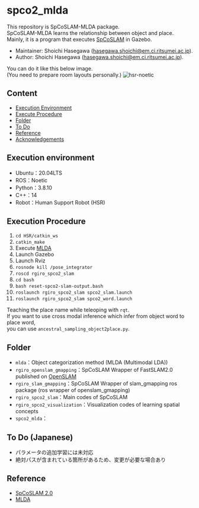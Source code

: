 # spco2_mlda
This repository is SpCoSLAM-MLDA package.  
SpCoSLAM-MLDA learns the relationship between object and place.  
Mainly, it is a program that executes [SpCoSLAM](https://github.com/a-taniguchi/SpCoSLAM2) in Gazebo.

*   Maintainer: Shoichi Hasegawa ([hasegawa.shoichi@em.ci.ritsumei.ac.jp](mailto:hasegawa.shoichi@em.ci.ritsumei.ac.jp)).
*   Author: Shoichi Hasegawa ([hasegawa.shoichi@em.ci.ritsumei.ac.jp](mailto:hasegawa.shoichi@em.ci.ritsumei.ac.jp)).

You can do it like this below image.  
(You need to prepare room layouts personally.)
![hsr-noetic](https://user-images.githubusercontent.com/74911522/137430543-1d35d631-963c-446e-ac13-560b64926d47.png)


## Content
* [Execution Environment](#execution-environment)
* [Execute Procedure](#execute-procedure)
* [Folder](#folder)
* [To Do](#to-do)
* [Reference](#reference)
* [Acknowledgements](#acknowledgements)


## Execution environment  
- Ubuntu：20.04LTS
- ROS：Noetic
- Python：3.8.10
- C++：14
- Robot：Human Support Robot (HSR)


## Execution Procedure
1. `cd HSR/catkin_ws` 
2. `catkin_make` 
3. Execute [MLDA](https://github.com/Shoichi-Hasegawa0628/mlda/tree/devel)
4. Launch Gazebo
5. Launch Rviz
6. `rosnode kill /pose_integrator` 
7. `roscd rgiro_spco2_slam`
8. `cd bash`
9. `bash reset-spco2-slam-output.bash`
10. `roslaunch rgiro_spco2_slam spco2_slam.launch`
11. `roslaunch rgiro_spco2_slam spco2_word.launch`

Teaching the place name while teleoping with `rqt`.  
If you want to use cross modal inference which infer from object word to place word,  
you can use `ancestral_sampling_object2place.py`.


## Folder
- `mlda`：Object categorization method (MLDA (Multimodal LDA))
- `rgiro_openslam_gmapping`：SpCoSLAM Wrapper of FastSLAM2.0 published on [OpenSLAM](https://openslam-org.github.io/)
- `rgiro_slam_gmapping`：SpCoSLAM Wrapper of slam_gmapping ros package (ros wrapper of openslam_gmapping)
- `rgiro_spco2_slam`：Main codes of SpCoSLAM
- `rgiro_spco2_visualization`：Visualization codes of learning spatial concepts
- `spco2_mlda`：


## To Do (Japanese)
- パラメータの追加学習には未対応
- 絶対パスが含まれている箇所があるため、変更が必要な場合あり


## Reference
- [SpCoSLAM 2.0](https://github.com/a-taniguchi/SpCoSLAM2)
- [MLDA](https://github.com/Shoichi-Hasegawa0628/mlda/tree/devel)